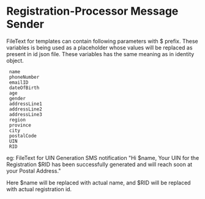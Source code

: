 # Registration-Processor Message Sender

FileText for templates can contain following parameters with $ prefix. These variables is being used as a placeholder 
whose values will be replaced as present in id json file. These variables has the same meaning as in identity object.

	 name
	 phoneNumber
	 emailID
	 dateOfBirth
	 age
	 gender
	 addressLine1
	 addressLine2
	 addressLine3
	 region
	 province
	 city
	 postalCode
	 UIN
	 RID
	 
eg: FileText for UIN Generation SMS notification
"Hi $name,
	Your UIN for the Registration $RID has been successfully generated and will reach soon at your Postal Address."
	
Here $name will be replaced with actual name, and $RID will be replaced with actual registration id.


